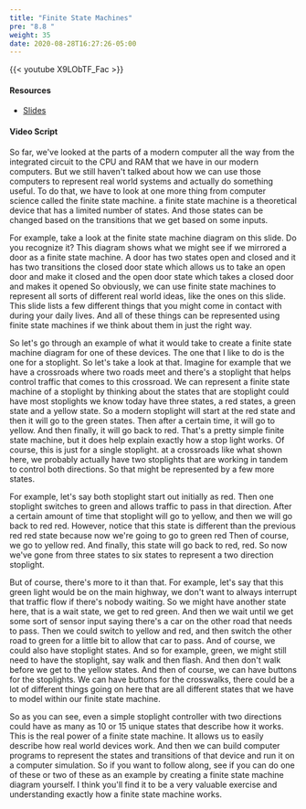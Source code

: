 ```yaml
---
title: "Finite State Machines"
pre: "8.8 "
weight: 35
date: 2020-08-28T16:27:26-05:00
---
```


{{< youtube X9LObTF_Fac >}}

<!-- CIS 115: XM4oHcFMzvQ -->

#### Resources
* [Slides](../slides/8-Computer_Architecture.pdf)

#### Video Script

So far, we've looked at the parts of a modern computer all the way from the integrated circuit to the CPU and RAM that we have in our modern computers. But we still haven't talked about how we can use those computers to represent real world systems and actually do something useful. To do that, we have to look at one more thing from computer science called the finite state machine. a finite state machine is a theoretical device that has a limited number of states. And those states can be changed based on the transitions that we get based on some inputs. 

For example, take a look at the finite state machine diagram on this slide. Do you recognize it? This diagram shows what we might see if we mirrored a door as a finite state machine. A door has two states open and closed and it has two transitions the closed door state which allows us to take an open door and make it closed and the open door state which takes a closed door and makes it opened So obviously, we can use finite state machines to represent all sorts of different real world ideas, like the ones on this slide. This slide lists a few different things that you might come in contact with during your daily lives. And all of these things can be represented using finite state machines if we think about them in just the right way. 

So let's go through an example of what it would take to create a finite state machine diagram for one of these devices. The one that I like to do is the one for a stoplight. So let's take a look at that. Imagine for example that we have a crossroads where two roads meet and there's a stoplight that helps control traffic that comes to this crossroad. We can represent a finite state machine of a stoplight by thinking about the states that are stoplight could have most stoplights we know today have three states, a red states, a green state and a yellow state. So a modern stoplight will start at the red state and then it will go to the green states. Then after a certain time, it will go to yellow. And then finally, it will go back to red. That's a pretty simple finite state machine, but it does help explain exactly how a stop light works. Of course, this is just for a single stoplight. at a crossroads like what shown here, we probably actually have two stoplights that are working in tandem to control both directions. So that might be represented by a few more states. 

For example, let's say both stoplight start out initially as red. Then one stoplight switches to green and allows traffic to pass in that direction. After a certain amount of time that stoplight will go to yellow, and then we will go back to red red. However, notice that this state is different than the previous red red state because now we're going to go to green red Then of course, we go to yellow red. And finally, this state will go back to red, red. So now we've gone from three states to six states to represent a two direction stoplight. 

But of course, there's more to it than that. For example, let's say that this green light would be on the main highway, we don't want to always interrupt that traffic flow if there's nobody waiting. So we might have another state here, that is a wait state, we get to red green. And then we wait until we get some sort of sensor input saying there's a car on the other road that needs to pass. Then we could switch to yellow and red, and then switch the other road to green for a little bit to allow that car to pass. And of course, we could also have stoplight states. And so for example, green, we might still need to have the stoplight, say walk and then flash. And then don't walk before we get to the yellow states. And then of course, we can have buttons for the stoplights. We can have buttons for the crosswalks, there could be a lot of different things going on here that are all different states that we have to model within our finite state machine. 

So as you can see, even a simple stoplight controller with two directions could have as many as 10 or 15 unique states that describe how it works. This is the real power of a finite state machine. It allows us to easily describe how real world devices work. And then we can build computer programs to represent the states and transitions of that device and run it on a computer simulation. So if you want to follow along, see if you can do one of these or two of these as an example by creating a finite state machine diagram yourself. I think you'll find it to be a very valuable exercise and understanding exactly how a finite state machine works.
